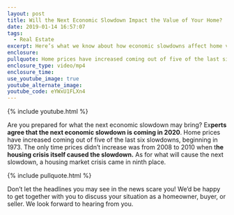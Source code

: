 ```yaml
---
layout: post
title: Will the Next Economic Slowdown Impact the Value of Your Home?
date: 2019-01-14 16:57:07
tags:
  - Real Estate
excerpt: Here’s what we know about how economic slowdowns affect home values.
enclosure:
pullquote: Home prices have increased coming out of five of the last six slowdowns.
enclosure_type: video/mp4
enclosure_time:
use_youtube_image: true
youtube_alternate_image:
youtube_code: eYWxU1FLXn4
---
```


{% include youtube.html %}

Are you prepared for what the next economic slowdown may bring? Ex**perts agree that the next economic slowdown is coming in 2020**. Home prices have increased coming out of five of the last six slowdowns, beginning in 1973. The only time prices didn’t increase was from 2008 to 2010 when t**he housing crisis itself caused the slowdown.** As for what will cause the next slowdown, a housing market crisis came in ninth place.

{% include pullquote.html %}

Don’t let the headlines you may see in the news scare you! We’d be happy to get together with you to discuss your situation as a homeowner, buyer, or seller. We look forward to hearing from you.